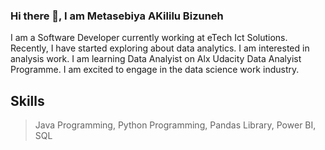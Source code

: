 ### Hi there 👋, I am Metasebiya AKililu Bizuneh
I am a Software Developer currently working at eTech Ict Solutions. Recently, I have started exploring about data analytics. I am interested in analysis work. I am learning Data Analyist on Alx Udacity Data Analyist Programme. I am excited to engage in the data science work industry.

## Skills
> Java Programming,
> Python Programming,
> Pandas Library,
> Power BI,
> SQL
